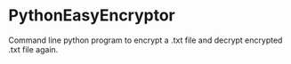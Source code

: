 # PythonEasyEncryptor
Command line python program to encrypt a .txt file and decrypt encrypted .txt file again.
